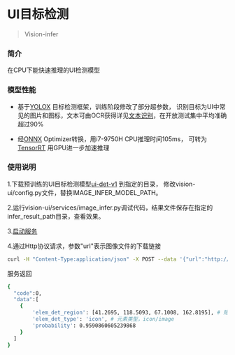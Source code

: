 # UI目标检测

> Vision-infer

### 简介
在CPU下能快速推理的UI检测模型


### 模型性能

* 基于[YOLOX](https://github.com/Megvii-BaseDetection/YOLOX) 目标检测框架，训练阶段修改了部分超参数，
识别目标为UI中常见的图片和图标，文本可由OCR获得详见[文本识别](vision_text.md)，在开放测试集中平均准确超过90%


* 经[ONNX](https://onnx.ai) Optimizer转换，用i7-9750H CPU推理时间105ms，
可转为[TensorRT](https://github.com/onnx/onnx-tensorrt) 用GPU进一步加速推理

### 使用说明

1.下载预训练的UI目标检测模型[ui-det-v1](https://github.com/Meituan-Dianping/vision-ui/releases/download/v0.2/ui_det_v1.onnx) 到指定的目录，
修改vision-ui/config.py文件，替换IMAGE_INFER_MODEL_PATH。

2.运行vision-ui/services/image_infer.py调试代码，结果文件保存在指定的infer_result_path目录，查看效果。

3.[启动服务](launch_service.md)

4.通过Http协议请求，参数"url"表示图像文件的下载链接
```bash
curl -H "Content-Type:application/json" -X POST --data '{"url":"http://XXX/imagename.png"}' http://localhost:9092/vision/ui-infer
```
服务返回
```bash
{
  "code":0, 
  "data":[
    {
        'elem_det_region': [41.2695, 118.5093, 67.1008, 162.8195], # 矩形方框表示 [x1, y1, x2, y2]
        'elem_det_type': 'icon', # 元素类型，icon/image
        'probability': 0.9590860605239868
    }
  ]
}
```